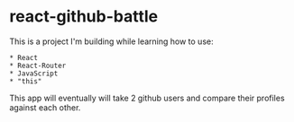 # react-github-battle

This is a project I'm building while learning how to use:

	* React
	* React-Router
	* JavaScript
	* "this"

This app will eventually will take 2 github users and compare their profiles against each other.
